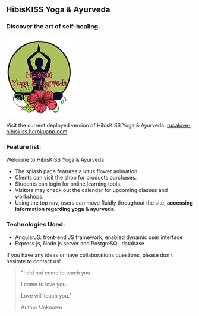 ## HibisKISS Yoga & Ayurveda
### Discover the art of self-healing.

<!-- Check out a video walk through of HibisKISS Yoga & Ayurveda:
[![HibisKISS Yoga & Ayurveda Walkthrough](client/src/img/youtube_screenshot.png)](https://www.youtube.com/) -->

![](public/images/logo.png)

Visit the current deployed version of HibisKISS Yoga & Ayurveda: [rucalove-hibiskiss.herokuapp.com](rucalove-hibiskiss.herokuapp.com)

###  Feature list:

 Welcome to HibisKISS Yoga & Ayurveda
 * The splash page features a lotus flower animation.
 * Clients can visit the shop for products purchases.
 * Students can login for online learning tools.
 * Visitors may check out the calendar for upcoming classes and workshops.
 * Using the top nav, users can move fluidly throughout the site, **accessing information regarding yoga & ayurveda.**

### Technologies Used:
* AngularJS: front-end JS framework, enabled dynamic user interface
* Express.<span>js, Node.<span>js server and PostgreSQL database

If you have any ideas or have collaborations questions, please don't hesitate to
contact us!

>"I did not come to teach you.
>
>I came to love you.
>
>Love will teach you."
>
> Author Unknown
